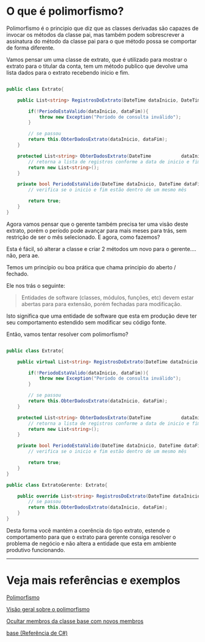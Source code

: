 # O que é polimorfismo?

Polimorfismo é o principio que diz que as classes derivadas são capazes de invocar os métodos da classe pai, mas também podem sobrescrever a assinatura do método da classe pai para o que método possa se comportar de forma diferente.


Vamos pensar um uma classe de extrato, que é utilizado para mostrar o extrato para o titular da conta, tem um método publico que devolve uma lista dados para o extrato recebendo inicio e fim.

```csharp

public class Extrato{

    public List<string> RegistrosDoExtrato(DateTime dataInicio, DateTime dataFim){

        if(!PeriodoEstaValido(dataInicio, dataFim)){
            throw new Exception("Período de consulta inválido");
        }

        // se passou
        return this.ObterDadosExtrato(dataInicio, dataFim);
    }

    protected List<string> ObterDadosExtrato(DateTime           dataInicio, DateTime dataFim){
        // retorna a lista de registros conforme a data de inicio e fim
        return new List<string>();
    }

    private bool PeriodoEstaValido(DateTime dataInicio, DateTime dataFim){
        // verifica se o inicio e fim estão dentro de um mesmo mês

        return true;
    }
}

```

Agora vamos pensar que o gerente também precisa ter uma visão deste extrato, porém o período pode avançar para mais meses para trás, sem restrição de ser o mês selecionado. E agora, como fazemos?

Esta é fácil, só alterar a classe e criar 2 métodos um novo para o gerente.... não, pera ae.

Temos um princípio ou boa prática que chama principio do aberto / fechado.

Ele nos trás o seguinte:

> Entidades de software (classes, módulos, funções, etc) devem estar abertas para para extensão, porém fechadas para modificação.

Isto significa que uma entidade de software que esta em produção deve ter seu comportamento estendido sem modificar seu código fonte.

Então, vamos tentar resolver com polimorfismo?

```csharp

public class Extrato{

    public virtual List<string> RegistrosDoExtrato(DateTime dataInicio, DateTime dataFim){

        if(!PeriodoEstaValido(dataInicio, dataFim)){
            throw new Exception("Período de consulta inválido");
        }

        // se passou
        return this.ObterDadosExtrato(dataInicio, dataFim);
    }

    protected List<string> ObterDadosExtrato(DateTime           dataInicio, DateTime dataFim){
        // retorna a lista de registros conforme a data de inicio e fim
        return new List<string>();
    }

    private bool PeriodoEstaValido(DateTime dataInicio, DateTime dataFim){
        // verifica se o inicio e fim estão dentro de um mesmo mês

        return true;
    }
}

public class ExtratoGerente: Extrato{

    public override List<string> RegistrosDoExtrato(DateTime dataInicio, DateTime dataFim){
        // se passou
        return this.ObterDadosExtrato(dataInicio, dataFim);
    }
}

```

Desta forma você mantém a coerência do tipo extrato, estende o comportamento para que o extrato para gerente consiga resolver o problema de negócio e não altera a entidade que esta em ambiente produtivo funcionando.


----


# Veja mais referências e exemplos 

[Polimorfismo](https://learn.microsoft.com/pt-br/dotnet/csharp/fundamentals/object-oriented/polymorphism)


[Visão geral sobre o polimorfismo](https://learn.microsoft.com/pt-br/dotnet/csharp/fundamentals/object-oriented/polymorphism#polymorphism-overview)


[Ocultar membros da classe base com novos membros](https://learn.microsoft.com/pt-br/dotnet/csharp/fundamentals/object-oriented/polymorphism#hide-base-class-members-with-new-members)

[base (Referência de C#)](https://learn.microsoft.com/pt-br/dotnet/csharp/language-reference/keywords/base#example-2)